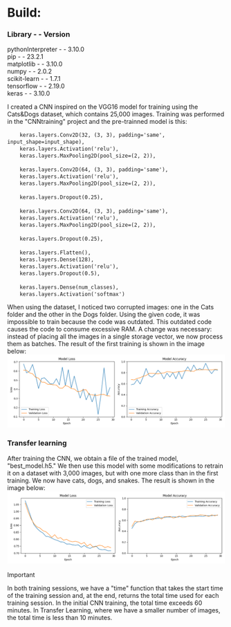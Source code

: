 # Build:

### Library - - Version ###

pythonInterpreter - - 3.10.0<br/>
pip - - 23.2.1<br/>
matplotlib - - 3.10.0<br/>
numpy - - 2.0.2<br/>
scikit-learn - - 1.7.1<br/>
tensorflow - - 2.19.0<br/>
keras - - 3.10.0<br/>


I created a CNN inspired on the VGG16 model for training using the Cats&Dogs dataset, which contains 25,000 images. Training was performed in the "CNNtraining" project
and the pre-trainned model is this:

````
    keras.layers.Conv2D(32, (3, 3), padding='same', input_shape=input_shape),
    keras.layers.Activation('relu'),
    keras.layers.MaxPooling2D(pool_size=(2, 2)),

    keras.layers.Conv2D(64, (3, 3), padding='same'),
    keras.layers.Activation('relu'),
    keras.layers.MaxPooling2D(pool_size=(2, 2)),

    keras.layers.Dropout(0.25),

    keras.layers.Conv2D(64, (3, 3), padding='same'),
    keras.layers.Activation('relu'),
    keras.layers.MaxPooling2D(pool_size=(2, 2)),

    keras.layers.Dropout(0.25),

    keras.layers.Flatten(),
    keras.layers.Dense(128),
    keras.layers.Activation('relu'),
    keras.layers.Dropout(0.5),

    keras.layers.Dense(num_classes),
    keras.layers.Activation('softmax')
````

When using the dataset, I noticed two corrupted images: one in the Cats folder and the other in the Dogs folder.
Using the given code, it was impossible to train because the code was outdated. This outdated code causes
the code to consume excessive RAM.
A change was necessary: ​​instead of placing all the images in a single storage vector, we now process them as batches.
The result of the first training is shown in the image below:
![Final result of CNN trainning](/history_plot.png)

### Transfer learning ###
After training the CNN, we obtain a file of the trained model, "best_model.h5." We then use this model with some modifications to retrain it on a dataset with 3,000 images, but with one more class than in the first training. We now have cats,
dogs, and snakes.
The result is shown in the image below:
![Final result of Transfer Learning](/training_history.png)

>[!Important]
>In both training sessions, we have a "time" function that takes the start time of the training session and, at the end, returns the total time used for each training session.
>In the initial CNN training, the total time exceeds 60 minutes. In Transfer Learning, where we have a smaller number of images, the total time is less than 10 minutes.
